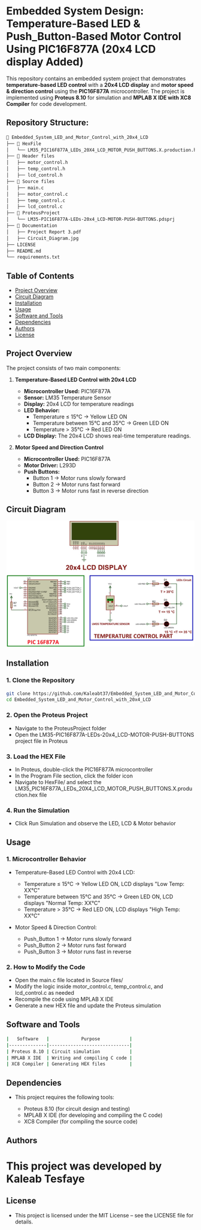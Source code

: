 # Embedded System Design: Temperature-Based LED & Push_Button-Based Motor Control Using PIC16F877A (20x4 LCD display Added)
This repository contains an embedded system project that demonstrates **temperature-based LED control** with a **20x4 LCD display** and **motor speed & direction control** using the **PIC16F877A** microcontroller. The project is implemented using **Proteus 8.10** for simulation and **MPLAB X IDE with XC8 Compiler** for code development.

## Repository Structure:

```bash
📂 Embedded_System_LED_and_Motor_Control_with_20x4_LCD
├── 📂 HexFile
│   └── LM35_PIC16F877A_LEDs_20X4_LCD_MOTOR_PUSH_BUTTONS.X.production.hex
├── 📂 Header files
│   ├── motor_control.h
│   ├── temp_control.h
│   ├── lcd_control.h
├── 📂 Source files
│   ├── main.c
│   ├── motor_control.c
│   ├── temp_control.c
│   ├── lcd_control.c
├── 📂 ProteusProject
│   └── LM35-PIC16F877A-LEDs-20x4_LCD-MOTOR-PUSH-BUTTONS.pdsprj
├── 📂 Documentation
│   ├── Project Report 3.pdf
│   ├── Circuit_Diagram.jpg
├── LICENSE
├── README.md
└── requirements.txt


```

## Table of Contents

- [Project Overview](#project-overview)
- [Circuit Diagram](#circuit-diagram)
- [Installation](#installation)
- [Usage](#usage)
- [Software and Tools](#software-and-tools)
- [Dependencies](#dependencies)
- [Authors](#authors)
- [License](#license)

## Project Overview

The project consists of two main components:

1. **Temperature-Based LED Control with 20x4 LCD**
   - **Microcontroller Used:** PIC16F877A
   - **Sensor:** LM35 Temperature Sensor
   - **Display:** 20x4 LCD for temperature readings
   - **LED Behavior:**
     - Temperature ≤ 15°C → Yellow LED ON
     - Temperature between 15°C and 35°C → Green LED ON
     - Temperature > 35°C → Red LED ON
   - **LCD Display:** The 20x4 LCD shows real-time temperature readings.

2. **Motor Speed and Direction Control**
   - **Microcontroller Used:** PIC16F877A
   - **Motor Driver:** L293D
   - **Push Buttons:**
     - Button 1 → Motor runs slowly forward
     - Button 2 → Motor runs fast forward
     - Button 3 → Motor runs fast in reverse direction
    
## Circuit Diagram
   ![Circuit Diagram](Documentation/Circuit_Diagram.jpg)

## **Installation**
### **1. Clone the Repository**
```bash
git clone https://github.com/Kaleabt37/Embedded_System_LED_and_Motor_Control_with_20x4_LCD.git
cd Embedded_System_LED_and_Motor_Control_with_20x4_LCD
```
### **2. Open the Proteus Project**

- Navigate to the ProteusProject folder
- Open the LM35-PIC16F877A-LEDs-20x4_LCD-MOTOR-PUSH-BUTTONS project file in Proteus

### **3. Load the HEX File**

- In Proteus, double-click the PIC16F877A microcontroller
- In the Program File section, click the folder icon
- Navigate to HexFile/ and select the LM35_PIC16F877A_LEDs_20X4_LCD_MOTOR_PUSH_BUTTONS.X.production.hex file

### **4. Run the Simulation**

- Click Run Simulation and observe the LED, LCD & Motor behavior


## **Usage**
### **1. Microcontroller Behavior**

- Temperature-Based LED Control with 20x4 LCD:
  - Temperature ≤ 15°C → Yellow LED ON, LCD displays "Low Temp: XX°C"  
  - Temperature between 15°C and 35°C → Green LED ON, LCD displays "Normal Temp: XX°C"  
  - Temperature > 35°C → Red LED ON, LCD displays "High Temp: XX°C"  

- Motor Speed & Direction Control:
  - Push_Button 1 → Motor runs slowly forward  
  - Push_Button 2 → Motor runs fast forward  
  - Push_Button 3 → Motor runs fast in reverse  

### **2. How to Modify the Code**

- Open the main.c file located in Source files/
- Modify the logic inside motor_control.c, temp_control.c, and lcd_control.c as needed
- Recompile the code using MPLAB X IDE
- Generate a new HEX file and update the Proteus simulation


## **Software and Tools**
```bash
|   Software   |            Purpose           |
|--------------|------------------------------|
| Proteus 8.10 | Circuit simulation           |
| MPLAB X IDE  | Writing and compiling C code |
| XC8 Compiler | Generating HEX files         |
```

## **Dependencies**

- This project requires the following tools:
  
  - Proteus 8.10 (for circuit design and testing)
  - MPLAB X IDE (for developing and compiling the C code)
  - XC8 Compiler (for compiling the source code)

## **Authors**

# This project was developed by Kaleab Tesfaye


## **License**

- This project is licensed under the MIT License – see the LICENSE file for details.

